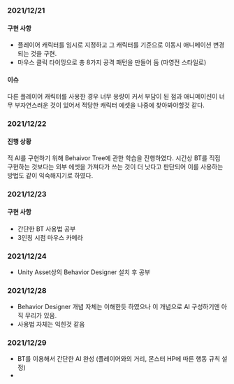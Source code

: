 ### 2021/12/21
#### 구현 사항
- 플레이어 캐릭터를 임시로 지정하고 그 캐릭터를 기준으로 이동시 애니메이션 변경되는 것을 구현.
- 마우스 클릭 타이밍으로 총 8가지 공격 패턴을 만들어 둠 (마영전 스타일로)
#### 이슈
다른 플레이어 캐릭터를 사용한 경우 너무 용량이 커서 부담이 된 점과 애니메이션이 너무 부자연스러운 것이 있어서 적당한 캐릭터 에셋을 나중에 찾아봐야할것 같다.

### 2021/12/22
#### 진행 상황
적 AI를 구현하기 위해 Behaivor Tree에 관한 학습을 진행하였다. 시간상 BT를 직접 구현하는 것보다는 외부 에셋을 가져다가 쓰는 것이 더 낫다고 판단되어 이를 사용하는 방법도 같이 익숙해지기로 하였다.

### 2021/12/23
#### 구현 사항
- 간단한 BT 사용법 공부
- 3인칭 시점 마우스 카메라

### 2021/12/24
- Unity Asset상의 Behavior Designer 설치 후 공부

### 2021/12/28
- Behavior Designer 개념 자체는 이해한듯 하였으나 이 개념으로 AI 구성하기엔 아직 무리가 있음.
- 사용법 자체는 익힌것 같음

### 2021/12/29
- BT를 이용해서 간단한 AI 완성 (플레이어와의 거리, 몬스터 HP에 따른 행동 규칙 설정)
- 